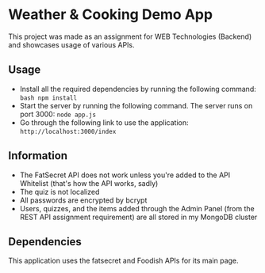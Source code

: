 # Weather & Cooking Demo App

This project was made as an assignment for WEB Technologies (Backend) and showcases usage of various APIs.

## Usage

- Install all the required dependencies by running the following command:
```bash npm install```
- Start the server by running the following command. The server runs on port 3000:
```node app.js```
- Go through the following link to use the application:
```http://localhost:3000/index```

## Information

- The FatSecret API does not work unless you're added to the API Whitelist (that's how the API works, sadly)
- The quiz is not localized
- All passwords are encrypted by bcrypt
- Users, quizzes, and the items added through the Admin Panel (from the REST API assignment requirement) are all stored in my MongoDB cluster

## Dependencies

This application uses the fatsecret and Foodish APIs for its main page.